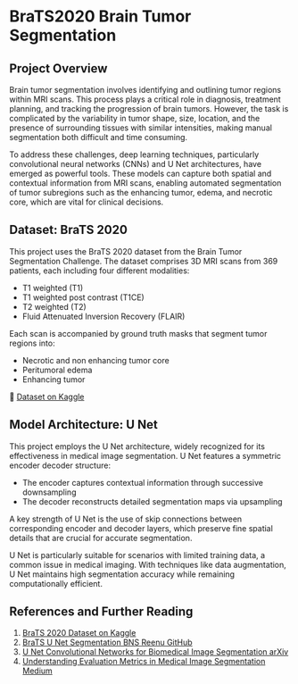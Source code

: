 # BraTS2020 Brain Tumor Segmentation

## Project Overview

Brain tumor segmentation involves identifying and outlining tumor regions within MRI scans. This process plays a critical role in diagnosis, treatment planning, and tracking the progression of brain tumors. However, the task is complicated by the variability in tumor shape, size, location, and the presence of surrounding tissues with similar intensities, making manual segmentation both difficult and time consuming.

To address these challenges, deep learning techniques, particularly convolutional neural networks (CNNs) and U Net architectures, have emerged as powerful tools. These models can capture both spatial and contextual information from MRI scans, enabling automated segmentation of tumor subregions such as the enhancing tumor, edema, and necrotic core, which are vital for clinical decisions.

## Dataset: BraTS 2020

This project uses the BraTS 2020 dataset from the Brain Tumor Segmentation Challenge. The dataset comprises 3D MRI scans from 369 patients, each including four different modalities:

- T1 weighted (T1)
- T1 weighted post contrast (T1CE)
- T2 weighted (T2)
- Fluid Attenuated Inversion Recovery (FLAIR)

Each scan is accompanied by ground truth masks that segment tumor regions into:

- Necrotic and non enhancing tumor core
- Peritumoral edema
- Enhancing tumor

🔗 [Dataset on Kaggle](https://www.kaggle.com/datasets/awsaf49/brats20-dataset-training-validation/data)

## Model Architecture: U Net

This project employs the U Net architecture, widely recognized for its effectiveness in medical image segmentation. U Net features a symmetric encoder decoder structure:

- The encoder captures contextual information through successive downsampling
- The decoder reconstructs detailed segmentation maps via upsampling

A key strength of U Net is the use of skip connections between corresponding encoder and decoder layers, which preserve fine spatial details that are crucial for accurate segmentation.

U Net is particularly suitable for scenarios with limited training data, a common issue in medical imaging. With techniques like data augmentation, U Net maintains high segmentation accuracy while remaining computationally efficient.

## References and Further Reading

1. [BraTS 2020 Dataset on Kaggle](https://www.kaggle.com/datasets/awsaf49/brats20-dataset-training-validation)  
2. [BraTS U Net Segmentation BNS Reenu GitHub](https://github.com/bnsreenu/python_for_microscopists/tree/master/231_234_BraTa2020_Unet_segmentation)  
3. [U Net Convolutional Networks for Biomedical Image Segmentation arXiv](https://arxiv.org/abs/1505.04597)  
4. [Understanding Evaluation Metrics in Medical Image Segmentation Medium](https://medium.com/@nghihuynh_37300/understanding-evaluation-metrics-in-medical-image-segmentation-d289a373a3f)

